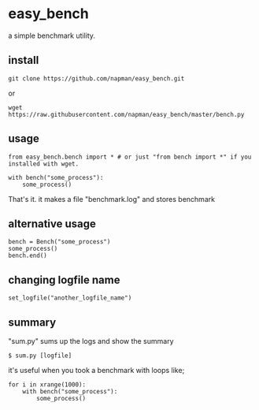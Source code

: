 # easy_bench

a simple benchmark utility. 

## install

```
git clone https://github.com/napman/easy_bench.git
```

or

```
wget https://raw.githubusercontent.com/napman/easy_bench/master/bench.py
```

## usage

```
from easy_bench.bench import * # or just "from bench import *" if you installed with wget.

with bench("some_process"):
	some_process()
```

That's it. it makes a file "benchmark.log" and stores benchmark 

## alternative usage

```
bench = Bench("some_process")
some_process()
bench.end()
```

## changing logfile name

```
set_logfile("another_logfile_name")
```

## summary

"sum.py" sums up the logs and show the summary

```
$ sum.py [logfile]
```

it's useful when you took a benchmark with loops like;

```
for i in xrange(1000):
	with bench("some_process"):
		some_process()
```


